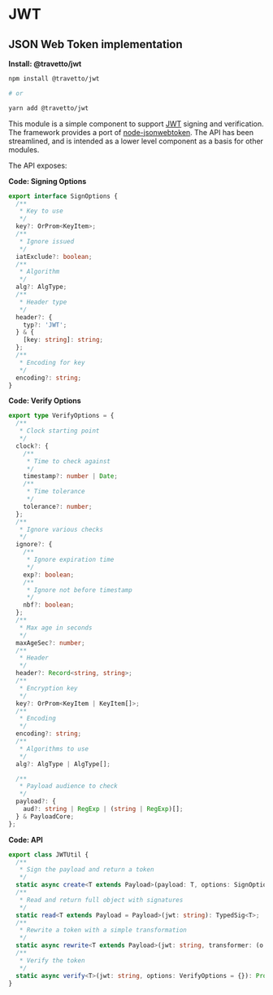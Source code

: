 <!-- This file was generated by @travetto/doc and should not be modified directly -->
<!-- Please modify https://github.com/travetto/travetto/tree/main/module/jwt/DOC.tsx and execute "npx trv doc" to rebuild -->
# JWT

## JSON Web Token implementation

**Install: @travetto/jwt**
```bash
npm install @travetto/jwt

# or

yarn add @travetto/jwt
```

This module is a simple component to support [JWT](https://jwt.io/) signing and verification.  The framework provides a port of [node-jsonwebtoken](https://github.com/auth0/node-jsonwebtoken). The API has been streamlined, and is intended as a lower level component as a basis for other modules. 

The API exposes:

**Code: Signing Options**
```typescript
export interface SignOptions {
  /**
   * Key to use
   */
  key?: OrProm<KeyItem>;
  /**
   * Ignore issued
   */
  iatExclude?: boolean;
  /**
   * Algorithm
   */
  alg?: AlgType;
  /**
   * Header type
   */
  header?: {
    typ?: 'JWT';
  } & {
    [key: string]: string;
  };
  /**
   * Encoding for key
   */
  encoding?: string;
}
```

**Code: Verify Options**
```typescript
export type VerifyOptions = {
  /**
   * Clock starting point
   */
  clock?: {
    /**
     * Time to check against
     */
    timestamp?: number | Date;
    /**
     * Time tolerance
     */
    tolerance?: number;
  };
  /**
   * Ignore various checks
   */
  ignore?: {
    /**
     * Ignore expiration time
     */
    exp?: boolean;
    /**
     * Ignore not before timestamp
     */
    nbf?: boolean;
  };
  /**
   * Max age in seconds
   */
  maxAgeSec?: number;
  /**
   * Header
   */
  header?: Record<string, string>;
  /**
   * Encryption key
   */
  key?: OrProm<KeyItem | KeyItem[]>;
  /**
   * Encoding
   */
  encoding?: string;
  /**
   * Algorithms to use
   */
  alg?: AlgType | AlgType[];

  /**
   * Payload audience to check
   */
  payload?: {
    aud?: string | RegExp | (string | RegExp)[];
  } & PayloadCore;
};
```

**Code: API**
```typescript
export class JWTUtil {
  /**
   * Sign the payload and return a token
   */
  static async create<T extends Payload>(payload: T, options: SignOptions = {}): Promise<string>;
  /**
   * Read and return full object with signatures
   */
  static read<T extends Payload = Payload>(jwt: string): TypedSig<T>;
  /**
   * Rewrite a token with a simple transformation
   */
  static async rewrite<T extends Payload>(jwt: string, transformer: (o: T) => T, options: SignOptions = {}): Promise<string>;
  /**
   * Verify the token
   */
  static async verify<T>(jwt: string, options: VerifyOptions = {}): Promise<Payload & T>;
}
```
